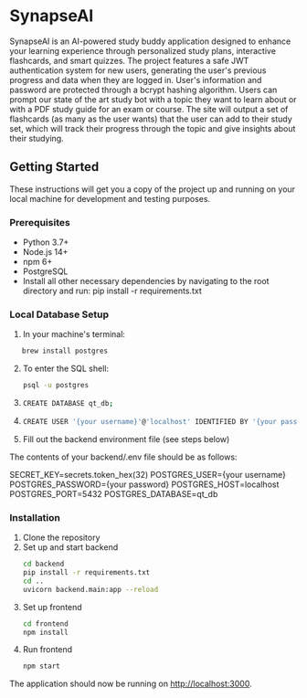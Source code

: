 # SynapseAI

SynapseAI is an AI-powered study buddy application designed to enhance your learning experience through personalized study plans, interactive flashcards, and smart quizzes. The project features a safe JWT authentication system for new users, generating the user's previous progress and data when they are logged in. User's information and password are protected through a bcrypt hashing algorithm. Users can prompt our state of the art study bot with a topic they want to learn about or with a PDF study guide for an exam or course. The site will output a set of flashcards (as many as the user wants) that the user can add to their study set, which will track their progress through the topic and give insights about their studying. 

## Getting Started

These instructions will get you a copy of the project up and running on your local machine for development and testing purposes.

### Prerequisites

- Python 3.7+
- Node.js 14+
- npm 6+
- PostgreSQL
- Install all other necessary dependencies by navigating to the root directory and run: pip install -r requirements.txt

### Local Database Setup

1) In your machine's terminal:
 ```bash
    brew install postgres
 ```
2) To enter the SQL shell:
   ```bash
   psql -u postgres
   ```
3) ```bash
   CREATE DATABASE qt_db;
   ```
4) ```bash
   CREATE USER '{your username}'@'localhost' IDENTIFIED BY '{your password}';
   ```
5) Fill out the backend environment file (see steps below)


The contents of your backend/.env file should be as follows:

SECRET_KEY=secrets.token_hex(32)
POSTGRES_USER={your username}
POSTGRES_PASSWORD={your password}
POSTGRES_HOST=localhost
POSTGRES_PORT=5432
POSTGRES_DATABASE=qt_db

### Installation

1. Clone the repository
2. Set up and start backend
    ```bash 
    cd backend
    pip install -r requirements.txt
    cd ..
    uvicorn backend.main:app --reload
    ```
3. Set up frontend
    ```bash 
    cd frontend
    npm install
    ```
5. Run frontend
    ```bash 
    npm start
    ```
The application should now be running on [http://localhost:3000](http://localhost:3000).
